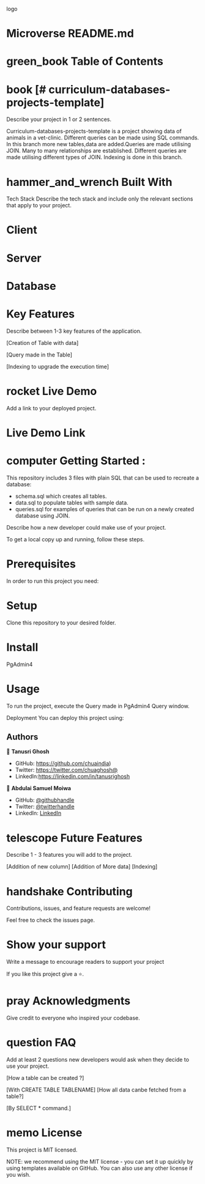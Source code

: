 logo
# Microverse README.md

# green_book Table of Contents


 # book [# curriculum-databases-projects-template]

Describe your project in 1 or 2 sentences.

Curriculum-databases-projects-template is a project showing data of animals in a vet-clinic. Different queries can be made using SQL commands. In this branch more new tables,data are added.Queries are made utilising JOIN. Many to many relationships are established. Different queries are made utilising different types of JOIN.
Indexing is done in this branch.

# hammer_and_wrench Built With
Tech Stack
Describe the tech stack and include only the relevant sections that apply to your project.

# Client

# Server

# Database

# Key Features
Describe between 1-3 key features of the application.

[Creation of Table with data]

[Query made in the Table]

[Indexing to upgrade the execution time]


# rocket Live Demo
Add a link to your deployed project.

# Live Demo Link


# computer Getting Started :

This repository includes 3 files with plain SQL that can be used to recreate a database:

- schema.sql which creates all tables.
- data.sql to populate tables with sample data.
- queries.sql for examples of queries that can be run on a newly created database using JOIN. 

Describe how a new developer could make use of your project.

To get a local copy up and running, follow these steps.

# Prerequisites
In order to run this project you need:

# Setup
Clone this repository to your desired folder.

# Install
PgAdmin4

# Usage
To run the project, execute the 
Query made in PgAdmin4 Query window.


Deployment
You can deploy this project using:



## Authors

👤 **Tanusri Ghosh**

- GitHub: https://github.com/chuaindia)
- Twitter: https://twitter.com/chuaghosh@
- LinkedIn:https://linkedin.com/in/tanusrighosh

👤 **Abdulai Samuel Moiwa**

- GitHub: [@githubhandle](https://github.com/samuelmoiwa)
- Twitter: [@twitterhandle](https://twitter.com/samuelmoiwa)
- LinkedIn: [LinkedIn](https://www.linkedin.com/in/ing-abdulai-samuel-moiwa-726340142/)

# telescope Future Features
Describe 1 - 3 features you will add to the project.

 [Addition of new column]
 [Addition of More data]
 [Indexing]


# handshake Contributing
Contributions, issues, and feature requests are welcome!

Feel free to check the issues page.


# Show your support
Write a message to encourage readers to support your project

If you like this project give a ⭐️.


# pray Acknowledgments
Give credit to everyone who inspired your codebase.


# question FAQ
Add at least 2 questions new developers would ask when they decide to use your project.

[How a table can be created ?]

[With CREATE TABLE TABLENAME]
[How all data canbe fetched from a table?]

[By SELECT * command.]


# memo License
This project is MIT licensed.

NOTE: we recommend using the MIT license - you can set it up quickly by using templates available on GitHub. You can also use any other license if you wish.

